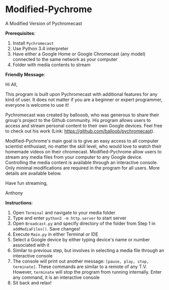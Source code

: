 # Modified-Pychrome
A Modified Version of Pychromecast

**Prerequisites**:

1. Install `Pychromecast`
2. Use Python 3.4 interpreter
3. Have either a Google Home or Google Chromecast (any model) connected to the same network as your computer
4. Folder with media contents to stream

**Friendly Message**:

Hi All,

This program is built upon Pychromecast with additional features for any kind of user. It does not matter if you are a beginner or expert programmer, everyone is welcome to use it! 

Pychromecast was created by ballooob, who was generous to share their group's project to the Github community. His program allows users to access and stream personal content to their own Google devices. Feel free to check out his work (Link: https://github.com/balloob/pychromecast). 

Modified-Pychrome's main goal is to give an easy access to all computer scientist enthusiast, no matter the skill level, who would love to watch their homemade videos on their chromecast. Modified-Pychrome allow users to stream any media files from your computer to any Google device. Controlling the media content is available through an interactive console. Only minimal modifications are required in the program for all users. More details are available below.

Have fun streaming,

Anthony

**Instructions**:

1. Open `Terminal` and navigate to your media folder
2. Type and enter `python3 -m http.server` to start server
3. Open `Broadcast.py` and specify directory of the folder from Step 1 in `addMediaFiles()`. Save changes!
4. Execute `Main.py` in either Terminal or IDE
5. Select a Google device by either typing device's name or number associated with it
6. Similar to previous step, but involves in selecting a media file through an interactive console
7. The console will print out another message: `[pause, play, stop, terminate]`. These commands are similar to a remote of any T.V. However, `terminate` will stop the program from running internally. Enter any command, it is an interactive console
8. Sit back and relax!
